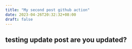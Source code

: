 ```yaml
---
title: "My second post github action"
date: 2023-04-26T20:32:32+08:00
draft: false
---
```


## testing update post are you updated?